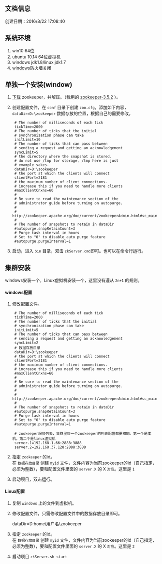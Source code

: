 ## 文档信息
创建日期：2016/8/22 17:08:40 
## 系统环境
1. win10 64位
2. ubuntu 10.14 64位虚拟机
3. windows jdk1.8/linux jdk1.7
4. windows防火墙关闭
## 单独一个安装(window)
1. [下载](http://zookeeper.apache.org/releases.html) zookeeper，并解压。（我用的 [zookeeper-3.5.2](http://apache.org/dist/zookeeper/) ）。
2. 创建配置文件，在 `conf` 目录下创建 `zoo.cfg`，添加如下内容，`dataDir=D:\zookeeper` 数据存放的位置，根据自己的需要修改。
        
        # The number of milliseconds of each tick
        tickTime=2000
        # The number of ticks that the initial 
        # synchronization phase can take
        initLimit=10
        # The number of ticks that can pass between 
        # sending a request and getting an acknowledgement
        syncLimit=5
        # the directory where the snapshot is stored.
        # do not use /tmp for storage, /tmp here is just 
        # example sakes.
        dataDir=D:\zookeeper
        # the port at which the clients will connect
        clientPort=2181
        # the maximum number of client connections.
        # increase this if you need to handle more clients
        #maxClientCnxns=60
        #
        # Be sure to read the maintenance section of the 
        # administrator guide before turning on autopurge.
        #
        # http://zookeeper.apache.org/doc/current/zookeeperAdmin.html#sc_maintenance
        #
        # The number of snapshots to retain in dataDir
        #autopurge.snapRetainCount=3
        # Purge task interval in hours
        # Set to "0" to disable auto purge feature
        #autopurge.purgeInterval=1
3. 启动，进入 `bin` 目录，双击 `zkServer.cmd`即可。也可以在命令行运行。

## 集群安装
windows安装一个，Linux虚拟机安装一个，这里没有遵从 `2n+1` 的规则。

#### windows配置
1. 修改配置文件。

        # The number of milliseconds of each tick
        tickTime=2000
        # The number of ticks that the initial 
        # synchronization phase can take
        initLimit=5
        # The number of ticks that can pass between 
        # sending a request and getting an acknowledgement
        syncLimit=2
        # 数据存放目录
        dataDir=D:\zookeeper
        # the port at which the clients will connect
        clientPort=2181
        # the maximum number of client connections.
        # increase this if you need to handle more clients
        #maxClientCnxns=60
        #
        # Be sure to read the maintenance section of the 
        # administrator guide before turning on autopurge.
        #
        # http://zookeeper.apache.org/doc/current/zookeeperAdmin.html#sc_maintenance
        #
        # The number of snapshots to retain in dataDir
        #autopurge.snapRetainCount=3
        # Purge task interval in hours
        # Set to "0" to disable auto purge feature
        #autopurge.purgeInterval=1
        
        # zookeeper服务列表，集群里每一个zookeeper的列表配置都要相同。第一个是本机，第二个是linux虚拟机
        server.1=192.168.1.66:2888:3888
        server.2=192.168.37.128:2888:3888
2. 指定 `zookeeper` 的id。  
在 `数据存放目录` 创建 `myid` 文件，文件内容为当前zookeeper的id（自己指定，必须为整数），要和配置文件里面的 `server.X` 的 X `对应`。这里是 `1`

3. 启动项目，双击运行。

#### Linux配置
1. 复制 `windows` 上的文件到虚拟机。
2. 修改配置文件，只需修改配置文件中的数据存放目录即可。

    dataDir=D:home\用户名\zookeeper
3. 指定 `zookeeper` 的id。  
在 `数据存放目录` 创建 `myid` 文件，文件内容为当前zookeeper的id（自己指定，必须为整数），要和配置文件里面的 `server.X` 的 X `对应`。这里是 `2`

4. 启动项目 `zkServer.sh start`
